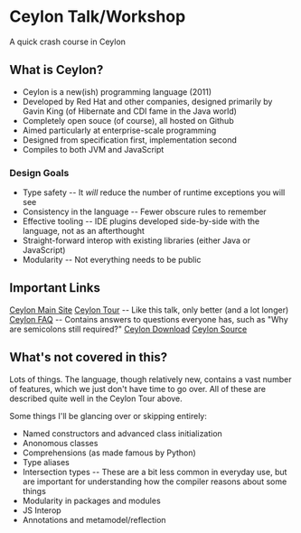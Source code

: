 # Ceylon Talk/Workshop
A quick crash course in Ceylon

## What is Ceylon?
* Ceylon is a new(ish) programming language (2011)
* Developed by Red Hat and other companies, designed primarily by Gavin King (of Hibernate and CDI fame in the Java world)
* Completely open souce (of course), all hosted on Github
* Aimed particularly at enterprise-scale programming
* Designed from specification first, implementation second
* Compiles to both JVM and JavaScript

### Design Goals
* Type safety -- It *will* reduce the number of runtime exceptions you will see
* Consistency in the language -- Fewer obscure rules to remember
* Effective tooling -- IDE plugins developed side-by-side with the language, not as an afterthought
* Straight-forward interop with existing libraries (either Java or JavaScript)
* Modularity -- Not everything needs to be public

## Important Links
[Ceylon Main Site](https://ceylon-lang.org/)
[Ceylon Tour](https://ceylon-lang.org/documentation/1.3/tour/) -- Like this talk, only better (and a lot longer)
[Ceylon FAQ](https://ceylon-lang.org/documentation/1.3/faq/) -- Contains answers to questions everyone has, such as "Why are semicolons still required?"
[Ceylon Download](https://ceylon-lang.org/download/)
[Ceylon Source](http://ceylon.github.io/)

## What's not covered in this?
Lots of things. The language, though relatively new, contains a vast number of features, which we just don't have time to go over. All of these are described quite well in the Ceylon Tour above. 

Some things I'll be glancing over or skipping entirely:
* Named constructors and advanced class initialization
* Anonomous classes
* Comprehensions (as made famous by Python)
* Type aliases
* Intersection types -- These are a bit less common in everyday use, but are important for understanding how the compiler reasons about some things
* Modularity in packages and modules
* JS Interop
* Annotations and metamodel/reflection
